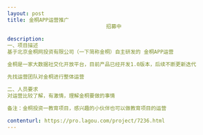 ```yaml
---                
layout: post       
title: 金桐APP运营推广
                                招募中
           
description: 
一、项目描述
基于北京金桐网投资有限公司（一下简称金桐）自主研发的 金桐APP运营

金桐是一家大数据社交化开放平台，目前产品已经开发1.0版本，后续不断更新迭代

先找运营团队对金桐进行整体运营

二、人员要求
对运营比较了解，有激情，理解金桐要做的事情

备注：金桐投资一教育项目，感兴趣的小伙伴也可以做教育项目的运营
     
contenturl: https://pro.lagou.com/project/7236.html      
---                 
```

